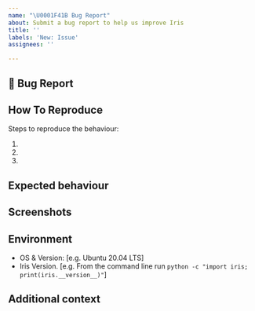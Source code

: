```yaml
---
name: "\U0001F41B Bug Report"
about: Submit a bug report to help us improve Iris
title: ''
labels: 'New: Issue'
assignees: ''

---
```


## 🐛 Bug Report
<!-- a clear description of what the bug is -->

## How To Reproduce
Steps to reproduce the behaviour:

1. 
2. 
3. 

## Expected behaviour
<!-- A clear and concise description of what you expected to happen -->

## Screenshots
<!-- If applicable, add screenshots to help explain your problem. -->

## Environment 
 - OS & Version: [e.g. Ubuntu 20.04 LTS]
 - Iris Version.  [e.g. From the command line run `python -c "import iris; print(iris.__version__)"`]

## Additional context
<!--  Add any other context about the problem here. -->
